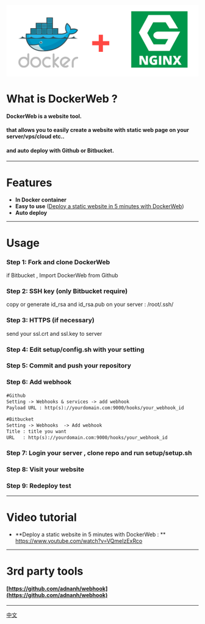 ![docker+nginx](https://github.com/antscript/DockerWeb/raw/master/img/dockerweb.png)
# What is DockerWeb ?
#### DockerWeb is a website tool.

#### that allows you to easily create a website with static web page on your server/vps/cloud etc..

#### and auto deploy with Github or Bitbucket.

***

# Features
* **In Docker container**
* **Easy to use** (<a href="https://www.youtube.com/watch?v=VQmeIzExRco" target="_blank">Deploy a static website in 5 minutes with DockerWeb</a>)
* **Auto deploy**

***

# Usage
### Step 1: Fork and clone DockerWeb
if Bitbucket , Import DockerWeb from Github

### Step 2: SSH key (only Bitbucket require)
copy or generate id_rsa and id_rsa.pub on your server : /root/.ssh/

### Step 3: HTTPS (if necessary)
send your ssl.crt and ssl.key to server

### Step 4: Edit setup/config.sh with your setting

### Step 5: Commit and push your repository

### Step 6: Add webhook
```
#Github  
Setting -> Webhooks & services -> add webhook
Payload URL : http(s)://yourdomain.com:9000/hooks/your_webhook_id
```
```
#Bitbucket  
Setting -> Webhooks  -> Add webhook
Title : title you want
URL   : http(s)://yourdomain.com:9000/hooks/your_webhook_id
```

### Step 7: Login your server , clone repo and run setup/setup.sh

### Step 8: Visit your website

### Step 9: Redeploy test

***

# Video tutorial
* **Deploy a static website in 5 minutes with DockerWeb : ** <a href="https://www.youtube.com/watch?v=VQmeIzExRco" target="_blank">https://www.youtube.com/watch?v=VQmeIzExRco</a>

***

# 3rd party tools
#### [https://github.com/adnanh/webhook](https://github.com/adnanh/webhook)

***

[中文](https://github.com/antscript/DockerWeb/blob/master/README_CN.md)
